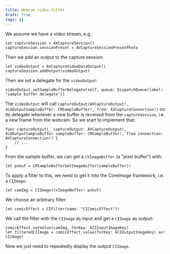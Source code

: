 ```yaml
---
title: Webcam video filter
draft: true
tags: []
---
```


We assume we have a video stream, e.g.:

```
let captureSession = AVCaptureSession()
captureSession.sessionPreset = AVCaptureSessionPresetPhoto
```

Then we add an output to the capture session:

```
let videoOutput = AVCaptureVideoDataOutput()
captureSession.addOutput(videoOutput)
```

Then we set a delegate for the `videoOutput`:

```
videoOutput.setSampleBufferDelegate(self, queue: DispatchQueue(label: "sample buffer delegate"))
```

The `videoOutput` will call 
`captureOutput(AVCaptureOutput!, didOutputSampleBuffer: CMSampleBuffer!, from: AVCaptureConnection!)` 
on its delegate whenever a new buffer is received from the `captureSession`, 
i.e. a new frame from the webcam. 
So we start to implement that:

```
func captureOutput(_ captureOutput: AVCaptureOutput!, didOutputSampleBuffer sampleBuffer: CMSampleBuffer!, from connection: AVCaptureConnection!) {
    // ...
}
```

From the sample buffer, we can get a `CVImageBuffer` (a "pixel buffer") with:

```
let pxbuf = CMSampleBufferGetImageBuffer(sampleBuffer)!
```

To apply a filter to this, we need to get it into the CoreImage framework, i.e. a `CIImage`:

```
let camImg = CIImage(cvImageBuffer: pxbuf)
```

We choose an arbitrary filter:

```
let comicEffect = CIFilter(name: "CIComicEffect")!
```

We call the filter with the `CIImage` as input and get a `CIImage` as output:

```
comicEffect.setValue(camImg, forKey: kCIInputImageKey)
let filteredCIImage = comicEffect.value(forKey: kCIOutputImageKey) as! CIImage!
```

Now we just need to repeatedly display the output `CIImage`.
